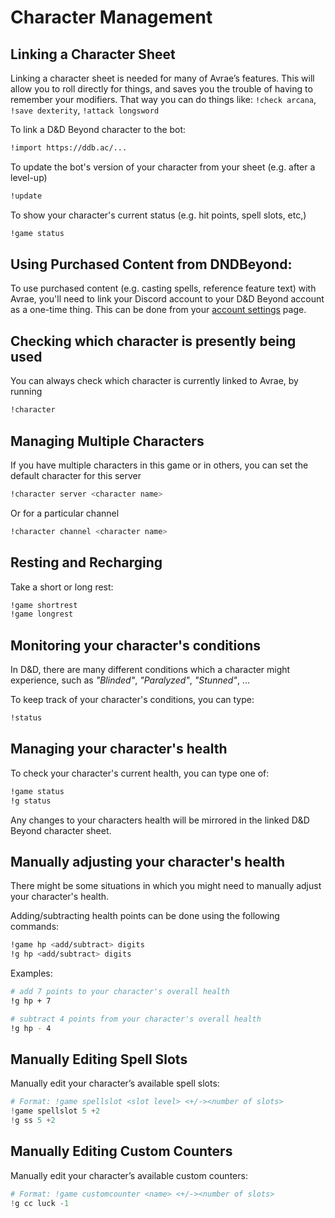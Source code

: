 # Character Management

## Linking a Character Sheet
Linking a character sheet is needed for many of Avrae’s features. This will allow you to roll directly for things, and saves you the trouble of having to remember your modifiers. That way you can do things like: `!check arcana`, `!save dexterity`, `!attack longsword`

To link a D&D Beyond character to the bot:

```sh
!import https://ddb.ac/...
```

To update the bot's version of your character from your sheet (e.g. after a level-up)
```sh
!update
```

To show your character's current status (e.g. hit points, spell slots, etc,)
```sh
!game status
```

## Using Purchased Content from DNDBeyond:
To use purchased content (e.g. casting spells, reference feature text) with Avrae, you'll need to link your Discord account to your D&D Beyond account as a one-time thing. This can be done from your [account settings](https://www.dndbeyond.com/account) page.

## Checking which character is presently being used
You can always check which character is currently linked to Avrae, by running
```sh
!character
```

## Managing Multiple Characters
If you have multiple characters in this game or in others, you can set the default character for this server

```sh
!character server <character name>
```

Or for a particular channel

```sh
!character channel <character name>
```

## Resting and Recharging
Take a short or long rest:
```sh
!game shortrest
!game longrest
```

## Monitoring your character's conditions
In D&D, there are many different conditions which a character might experience, such as _"Blinded"_, _"Paralyzed"_, _"Stunned"_, ...

To keep track of your character's conditions, you can type:
```sh
!status
```

## Managing your character's health

To check your character's current health, you can type one of:
```sh
!game status
!g status
```

Any changes to your characters health will be mirrored in the linked D&D Beyond character sheet.


## Manually adjusting your character's health

There might be some situations in which you might need to manually adjust your character's health.

Adding/subtracting health points can be done using the following commands:

```sh
!game hp <add/subtract> digits
!g hp <add/subtract> digits
```

Examples:

```sh
# add 7 points to your character's overall health
!g hp + 7

# subtract 4 points from your character's overall health
!g hp - 4
```


## Manually Editing Spell Slots
Manually edit your character’s available spell slots:
```powershell
# Format: !game spellslot <slot level> <+/-><number of slots>
!game spellslot 5 +2
!g ss 5 +2
```

## Manually Editing Custom Counters
Manually edit your character’s available custom counters:
```powershell
# Format: !game customcounter <name> <+/-><number of slots>
!g cc luck -1
```

